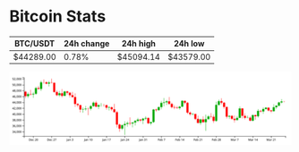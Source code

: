 # Bitcoin Stats

BTC/USDT|24h change|24h high|24h low|
|---|---|---|---|
|$44289.00|0.78%|$45094.14|$43579.00|

<img src="./chart.svg">
